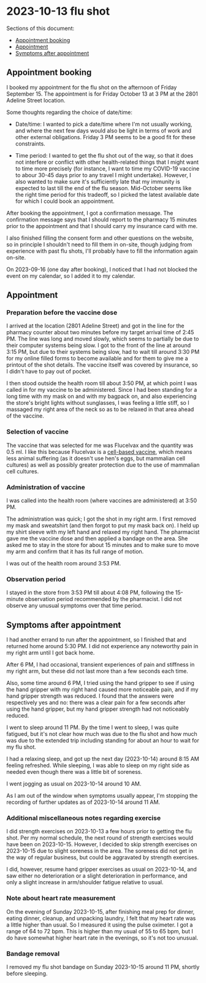 # 2023-10-13 flu shot

Sections of this document:

* [Appointment booking](#appointment-booking)
* [Appointment](#appointment)
* [Symptoms after appointment](#symptoms-after-appointment)

## Appointment booking

I booked my appointment for the flu shot on the afternoon of Friday
September 15. The appointment is for Friday October 13 at 3 PM at the
2801 Adeline Street location.

Some thoughts regarding the choice of date/time:

* Date/time: I wanted to pick a date/time where I'm not usually
  working, and where the next few days would also be light in terms of
  work and other external obligations. Friday 3 PM seems to be a good
  fit for these constraints.

* Time period: I wanted to get the flu shot out of the way, so that it
  does not interfere or conflict with other health-related things that
  I might want to time more precisely (for instance, I want to time my
  COVID-19 vaccine to abour 30-45 days prior to any travel I might
  undertake). However, I also wanted to make sure it's sufficiently
  late that my immunity is expected to last till the end of the flu
  season. Mid-October seems like the right time period for this
  tradeoff, so I picked the latest available date for which I could
  book an appointment.

After booking the appointment, I got a confirmation message. The
confirmation message says that I should report to the pharmacy 15
minutes prior to the appointment and that I should carry my insurance
card with me.

I also finished filling the consent form and other questions on the
website, so in principle I shouldn't need to fill them in on-site,
though judging from experience with past flu shots, I'll probably have
to fill the information again on-site.

On 2023-09-16 (one day after booking), I noticed that I had not
blocked the event on my calendar, so I added it to my calendar.

## Appointment

### Preparation before the vaccine dose

I arrived at the location (2801 Adeline Street) and got in the line
for the pharmacy counter about two minutes before my target arrival
time of 2:45 PM. The line was long and moved slowly, which seems to
partially be due to their computer systems being slow. I got to the
front of the line at around 3:15 PM, but due to their systems being
slow, had to wait till around 3:30 PM for my online filled forms to
become available and for them to give me a printout of the shot
details. The vaccine itself was covered by insurance, so I didn't have
to pay out of pocket.

I then stood outside the health room till about 3:50 PM, at which
point I was called in for my vaccine to be administered. Since I had
been standing for a long time with my mask on and with my bagpack on,
and also experiencing the store's bright lights without sunglasses, I
was feeling a little stiff, so I massaged my right area of the neck so
as to be relaxed in that area ahead of the vaccine.

### Selection of vaccine

The vaccine that was selected for me was Flucelvax and the quantity
was 0.5 ml. I like this because Flucelvax is a [cell-based
vaccine](https://www.cdc.gov/flu/prevent/cell-based.htm), which means
less animal suffering (as it doesn't use hen's eggs, but mammalian
cell cultures) as well as possibly greater protection due to the use
of mammalian cell cultures.

### Administration of vaccine

I was called into the health room (where vaccines are administered) at
3:50 PM.

The administration was quick; I got the shot in my right arm. I first
removed my mask and sweatshirt (and then forgot to put my mask back
on). I held up my shirt sleeve with my left hand and relaxed my right
hand. The pharmacist gave me the vaccine dose and then applied a
bandage on the area. She asked me to stay in the store for about 15
minutes and to make sure to move my arm and confirm that it has its
full range of motion.

I was out of the health room around 3:53 PM.

### Observation period

I stayed in the store from 3:53 PM till about 4:08 PM, following the
15-minute observation period recommended by the pharmacist. I did not
observe any unusual symptoms over that time period.

## Symptoms after appointment

I had another errand to run after the appointment, so I finished that
and returned home around 5:30 PM. I did not experience any noteworthy
pain in my right arm until I got back home.

After 6 PM, I had occasional, transient experiences of pain and
stiffness in my right arm, but these did not last more than a few
seconds each time.

Also, some time around 6 PM, I tried using the hand gripper to see if
using the hand gripper with my right hand caused more noticeable pain,
and if my hand gripper strength was reduced. I found that the answers
were respectively yes and no: there was a clear pain for a few seconds
after using the hand gripper, but my hand gripper strength had not
noticeably reduced.

I went to sleep around 11 PM. By the time I went to sleep, I was quite
fatigued, but it's not clear how much was due to the flu shot and how
much was due to the extended trip including standing for about an hour
to wait for my flu shot.

I had a relaxing sleep, and got up the next day (2023-10-14) around
8:15 AM feeling refreshed. While sleeping, I was able to sleep on my
right side as needed even though there was a little bit of soreness.

I went jogging as usual on 2023-10-14 around 10 AM.

As I am out of the window when symptoms usually appear, I'm stopping
the recording of further updates as of 2023-10-14 around 11 AM.

### Additional miscellaneous notes regarding exercise

I did strength exercises on 2023-10-13 a few hours prior to getting
the flu shot. Per my normal schedule, the next round of strength
exercises would have been on 2023-10-15. However, I decided to skip
strength exercises on 2023-10-15 due to slight soreness in the
area. The soreness did not get in the way of regular business, but
could be aggravated by strength exercises.

I did, however, resume hand gripper exercises as usual on 2023-10-14,
and saw either no deterioration or a slight deterioration in
performance, and only a slight increase in arm/shoulder fatigue
relative to usual.

### Note about heart rate measurement

On the evening of Sunday 2023-10-15, after finishing meal prep for
dinner, eating dinner, cleanup, and unpacking laundry, I felt that my
heart rate was a little higher than usual. So I measured it using the
pulse oximeter. I got a range of 64 to 72 bpm. This is higher than my
usual of 55 to 65 bpm, but I do have somewhat higher heart rate in the
evenings, so it's not too unusual.

### Bandage removal

I removed my flu shot bandage on Sunday 2023-10-15 around 11 PM,
shortly before sleeping.
